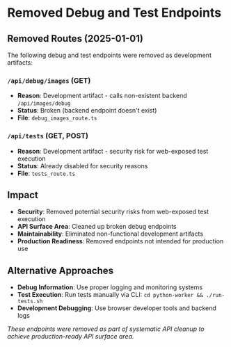 # Removed Debug and Test Endpoints

## Removed Routes (2025-01-01)

The following debug and test endpoints were removed as development artifacts:

### `/api/debug/images` (GET)
- **Reason**: Development artifact - calls non-existent backend `/api/images/debug`
- **Status**: Broken (backend endpoint doesn't exist)
- **File**: `debug_images_route.ts`

### `/api/tests` (GET, POST)
- **Reason**: Development artifact - security risk for web-exposed test execution
- **Status**: Already disabled for security reasons
- **File**: `tests_route.ts`

## Impact

- **Security**: Removed potential security risks from web-exposed test execution
- **API Surface Area**: Cleaned up broken debug endpoints
- **Maintainability**: Eliminated non-functional development artifacts
- **Production Readiness**: Removed endpoints not intended for production use

## Alternative Approaches

- **Debug Information**: Use proper logging and monitoring systems
- **Test Execution**: Run tests manually via CLI: `cd python-worker && ./run-tests.sh`
- **Development Debugging**: Use browser developer tools and backend logs

*These endpoints were removed as part of systematic API cleanup to achieve production-ready API surface area.*
